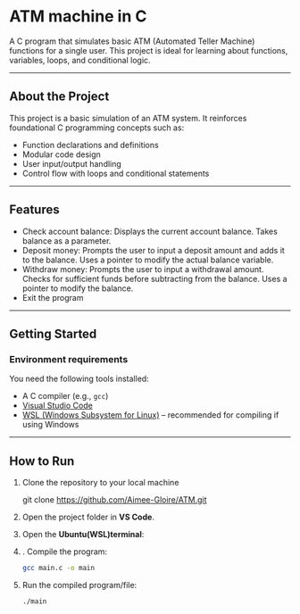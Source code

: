 # ATM machine in C

A C program that simulates basic ATM (Automated Teller Machine) functions for a single user. This project is ideal for learning about functions, variables, loops, and conditional logic.

---

## About the Project

This project is a basic simulation of an ATM system. It reinforces foundational C programming concepts such as:

- Function declarations and definitions
- Modular code design
- User input/output handling
- Control flow with loops and conditional statements

---

## Features

- Check account balance: Displays the current account balance. Takes balance as a parameter.
- Deposit money: Prompts the user to input a deposit amount and adds it to the balance. Uses a pointer to modify the actual balance variable.
- Withdraw money: Prompts the user to input a withdrawal amount. Checks for sufficient funds before subtracting from the balance. Uses a pointer to modify the balance.
- Exit the program

---

## Getting Started

### Environment requirements

You need the following tools installed:

- A C compiler (e.g., `gcc`)
- [Visual Studio Code](https://code.visualstudio.com/)
- [WSL (Windows Subsystem for Linux)](https://learn.microsoft.com/en-us/windows/wsl/) – recommended for compiling if using Windows

---

## How to Run

1. Clone the repository to your local machine

    git clone <https://github.com/Aimee-Gloire/ATM.git>
2. Open the project folder in **VS Code**.
3. Open the **Ubuntu(WSL)terminal**:
4. . Compile the program:

   ```bash
   gcc main.c -o main
   ```

5. Run the compiled program/file:

   ```bash
   ./main
